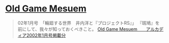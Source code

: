 # [Old Game Mesuem](http://extendead.web.fc2.com/iroiro/ogm/ogmtop.html)

> 02年1月号　「輪廻する世界　井内洋と『プロジェクトRS』」
> 『斑鳩』を前にして、我々が知っておくべきこと。
> [Old Game Mesuem　　アルカディア2002年1月号掲載分](http://extendead.web.fc2.com/iroiro/ogm/ogm200201.html)
